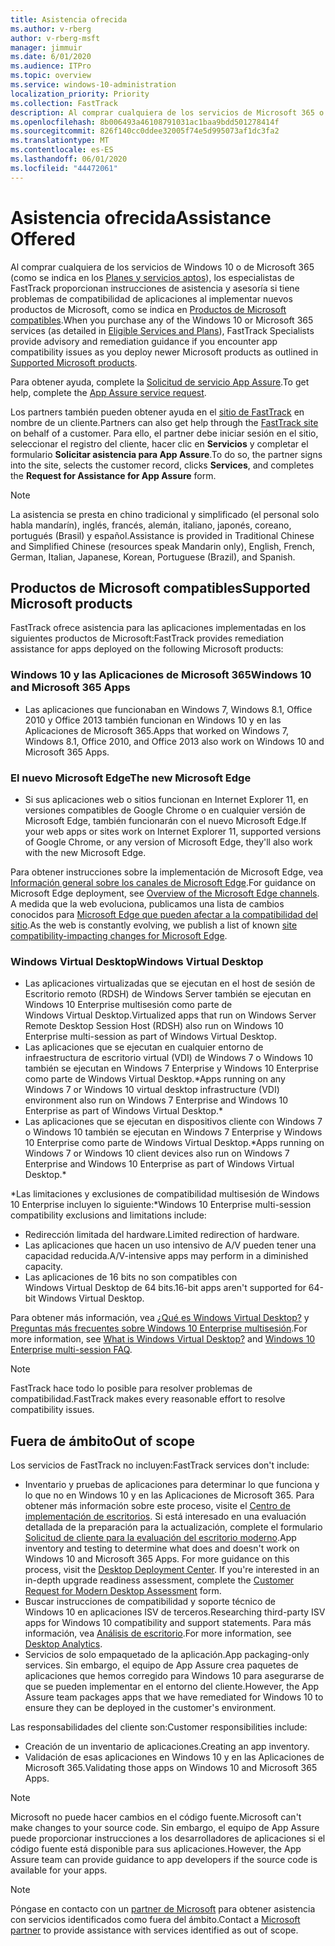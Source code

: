 ```yaml
---
title: Asistencia ofrecida
ms.author: v-rberg
author: v-rberg-msft
manager: jimmuir
ms.date: 6/01/2020
ms.audience: ITPro
ms.topic: overview
ms.service: windows-10-administration
localization_priority: Priority
ms.collection: FastTrack
description: Al comprar cualquiera de los servicios de Microsoft 365 o de Windows 10, los especialistas de FastTrack le proporcionarán ayuda con el asesoramiento y la corrección para implementar en Windows 10 y en las Aplicaciones de Microsoft 365 y mantenerse al día sin coste adicional (con una suscripción válida).
ms.openlocfilehash: 8b006493a46108791031ac1baa9bdd501278414f
ms.sourcegitcommit: 826f140cc0ddee32005f74e5d995073af1dc3fa2
ms.translationtype: MT
ms.contentlocale: es-ES
ms.lasthandoff: 06/01/2020
ms.locfileid: "44472061"
---
```

# <a name="assistance-offered"></a><span data-ttu-id="907c2-103">Asistencia ofrecida</span><span class="sxs-lookup"><span data-stu-id="907c2-103">Assistance Offered</span></span>  

<span data-ttu-id="907c2-104">Al comprar cualquiera de los servicios de Windows 10 o de Microsoft 365 (como se indica en los [Planes y servicios aptos](M365-eligible-services-and-plans.md)), los especialistas de FastTrack proporcionan instrucciones de asistencia y asesoría si tiene problemas de compatibilidad de aplicaciones al implementar nuevos productos de Microsoft, como se indica en [Productos de Microsoft compatibles](#supported-microsoft-products).</span><span class="sxs-lookup"><span data-stu-id="907c2-104">When you purchase any of the Windows 10 or Microsoft 365 services (as detailed in [Eligible Services and Plans](M365-eligible-services-and-plans.md)), FastTrack Specialists provide advisory and remediation guidance if you encounter app compatibility issues as you deploy newer Microsoft products as outlined in [Supported Microsoft products](#supported-microsoft-products).</span></span>

<span data-ttu-id="907c2-105">Para obtener ayuda, complete la [Solicitud de servicio App Assure](https://go.microsoft.com/fwlink/?linkid=2022721).</span><span class="sxs-lookup"><span data-stu-id="907c2-105">To get help, complete the [App Assure service request](https://go.microsoft.com/fwlink/?linkid=2022721).</span></span>

<span data-ttu-id="907c2-106">Los partners también pueden obtener ayuda en el [sitio de FastTrack](https://go.microsoft.com/fwlink/?linkid=780698) en nombre de un cliente.</span><span class="sxs-lookup"><span data-stu-id="907c2-106">Partners can also get help through the [FastTrack site](https://go.microsoft.com/fwlink/?linkid=780698) on behalf of a customer.</span></span> <span data-ttu-id="907c2-107">Para ello, el partner debe iniciar sesión en el sitio, seleccionar el registro del cliente, hacer clic en **Servicios** y completar el formulario **Solicitar asistencia para App Assure**.</span><span class="sxs-lookup"><span data-stu-id="907c2-107">To do so, the partner signs into the site, selects the customer record, clicks **Services**, and completes the **Request for Assistance for App Assure** form.</span></span>

> [!NOTE]
> <span data-ttu-id="907c2-108">La asistencia se presta en chino tradicional y simplificado (el personal solo habla mandarín), inglés, francés, alemán, italiano, japonés, coreano, portugués (Brasil) y español.</span><span class="sxs-lookup"><span data-stu-id="907c2-108">Assistance is provided in Traditional Chinese and Simplified Chinese (resources speak Mandarin only), English, French, German, Italian, Japanese, Korean, Portuguese (Brazil), and Spanish.</span></span> 

## <a name="supported-microsoft-products"></a><span data-ttu-id="907c2-109">Productos de Microsoft compatibles</span><span class="sxs-lookup"><span data-stu-id="907c2-109">Supported Microsoft products</span></span>

<span data-ttu-id="907c2-110">FastTrack ofrece asistencia para las aplicaciones implementadas en los siguientes productos de Microsoft:</span><span class="sxs-lookup"><span data-stu-id="907c2-110">FastTrack provides remediation assistance for apps deployed on the following Microsoft products:</span></span>

### <a name="windows-10-and-microsoft-365-apps"></a><span data-ttu-id="907c2-111">Windows 10 y las Aplicaciones de Microsoft 365</span><span class="sxs-lookup"><span data-stu-id="907c2-111">Windows 10 and Microsoft 365 Apps</span></span>

- <span data-ttu-id="907c2-112">Las aplicaciones que funcionaban en Windows 7, Windows 8.1, Office 2010 y Office 2013 también funcionan en Windows 10 y en las Aplicaciones de Microsoft 365.</span><span class="sxs-lookup"><span data-stu-id="907c2-112">Apps that worked on Windows 7, Windows 8.1, Office 2010, and Office 2013 also work on Windows 10 and Microsoft 365 Apps.</span></span>

### <a name="the-new-microsoft-edge"></a><span data-ttu-id="907c2-113">El nuevo Microsoft Edge</span><span class="sxs-lookup"><span data-stu-id="907c2-113">The new Microsoft Edge</span></span>

- <span data-ttu-id="907c2-114">Si sus aplicaciones web o sitios funcionan en Internet Explorer 11, en versiones compatibles de Google Chrome o en cualquier versión de Microsoft Edge, también funcionarán con el nuevo Microsoft Edge.</span><span class="sxs-lookup"><span data-stu-id="907c2-114">If your web apps or sites work on Internet Explorer 11, supported versions of Google Chrome, or any version of Microsoft Edge, they'll also work with the new Microsoft Edge.</span></span>

<span data-ttu-id="907c2-115">Para obtener instrucciones sobre la implementación de Microsoft Edge, vea [Información general sobre los canales de Microsoft Edge](https://docs.microsoft.com/DeployEdge/microsoft-edge-channels).</span><span class="sxs-lookup"><span data-stu-id="907c2-115">For guidance on Microsoft Edge deployment, see [Overview of the Microsoft Edge channels](https://docs.microsoft.com/DeployEdge/microsoft-edge-channels).</span></span> <span data-ttu-id="907c2-116">A medida que la web evoluciona, publicamos una lista de cambios conocidos para [Microsoft Edge que pueden afectar a la compatibilidad del sitio](https://docs.microsoft.com/microsoft-edge/web-platform/site-impacting-changes).</span><span class="sxs-lookup"><span data-stu-id="907c2-116">As the web is constantly evolving, we publish a list of known [site compatibility-impacting changes for Microsoft Edge](https://docs.microsoft.com/microsoft-edge/web-platform/site-impacting-changes).</span></span>

### <a name="windows-virtual-desktop"></a><span data-ttu-id="907c2-117">Windows Virtual Desktop</span><span class="sxs-lookup"><span data-stu-id="907c2-117">Windows Virtual Desktop</span></span>

- <span data-ttu-id="907c2-118">Las aplicaciones virtualizadas que se ejecutan en el host de sesión de Escritorio remoto (RDSH) de Windows Server también se ejecutan en Windows 10 Enterprise multisesión como parte de Windows Virtual Desktop.</span><span class="sxs-lookup"><span data-stu-id="907c2-118">Virtualized apps that run on Windows Server Remote Desktop Session Host (RDSH) also run on Windows 10 Enterprise multi-session as part of Windows Virtual Desktop.</span></span>
- <span data-ttu-id="907c2-119">Las aplicaciones que se ejecutan en cualquier entorno de infraestructura de escritorio virtual (VDI) de Windows 7 o Windows 10 también se ejecutan en Windows 7 Enterprise y Windows 10 Enterprise como parte de Windows Virtual Desktop.\*</span><span class="sxs-lookup"><span data-stu-id="907c2-119">Apps running on any Windows 7 or Windows 10 virtual desktop infrastructure (VDI) environment also run on Windows 7 Enterprise and Windows 10 Enterprise as part of Windows Virtual Desktop.\*</span></span>
- <span data-ttu-id="907c2-120">Las aplicaciones que se ejecutan en dispositivos cliente con Windows 7 o Windows 10 también se ejecutan en Windows 7 Enterprise y Windows 10 Enterprise como parte de Windows Virtual Desktop.\*</span><span class="sxs-lookup"><span data-stu-id="907c2-120">Apps running on Windows 7 or Windows 10 client devices also run on Windows 7 Enterprise and Windows 10 Enterprise as part of Windows Virtual Desktop.\*</span></span>

<span data-ttu-id="907c2-121">\*Las limitaciones y exclusiones de compatibilidad multisesión de Windows 10 Enterprise incluyen lo siguiente:</span><span class="sxs-lookup"><span data-stu-id="907c2-121">\*Windows 10 Enterprise multi-session compatibility exclusions and limitations include:</span></span>
- <span data-ttu-id="907c2-122">Redirección limitada del hardware.</span><span class="sxs-lookup"><span data-stu-id="907c2-122">Limited redirection of hardware.</span></span>
- <span data-ttu-id="907c2-123">Las aplicaciones que hacen un uso intensivo de A/V pueden tener una capacidad reducida.</span><span class="sxs-lookup"><span data-stu-id="907c2-123">A/V-intensive apps may perform in a diminished capacity.</span></span>
- <span data-ttu-id="907c2-124">Las aplicaciones de 16 bits no son compatibles con Windows Virtual Desktop de 64 bits.</span><span class="sxs-lookup"><span data-stu-id="907c2-124">16-bit apps aren't supported for 64-bit Windows Virtual Desktop.</span></span>

<span data-ttu-id="907c2-125">Para obtener más información, vea [¿Qué es Windows Virtual Desktop?](https://docs.microsoft.com/azure/virtual-desktop/overview) y [Preguntas más frecuentes sobre Windows 10 Enterprise multisesión](https://docs.microsoft.com/azure/virtual-desktop/windows-10-multisession-faq).</span><span class="sxs-lookup"><span data-stu-id="907c2-125">For more information, see [What is Windows Virtual Desktop?](https://docs.microsoft.com/azure/virtual-desktop/overview) and [Windows 10 Enterprise multi-session FAQ](https://docs.microsoft.com/azure/virtual-desktop/windows-10-multisession-faq).</span></span>

> [!NOTE]
> <span data-ttu-id="907c2-126">FastTrack hace todo lo posible para resolver problemas de compatibilidad.</span><span class="sxs-lookup"><span data-stu-id="907c2-126">FastTrack makes every reasonable effort to resolve compatibility issues.</span></span> 

## <a name="out-of-scope"></a><span data-ttu-id="907c2-127">Fuera de ámbito</span><span class="sxs-lookup"><span data-stu-id="907c2-127">Out of scope</span></span>

<span data-ttu-id="907c2-128">Los servicios de FastTrack no incluyen:</span><span class="sxs-lookup"><span data-stu-id="907c2-128">FastTrack services don't include:</span></span>
- <span data-ttu-id="907c2-p103">Inventario y pruebas de aplicaciones para determinar lo que funciona y lo que no en Windows 10 y en las Aplicaciones de Microsoft 365. Para obtener más información sobre este proceso, visite el [Centro de implementación de escritorios](https://go.microsoft.com/fwlink/?linkid=2080140). Si está interesado en una evaluación detallada de la preparación para la actualización, complete el formulario [Solicitud de cliente para la evaluación del escritorio moderno](https://go.microsoft.com/fwlink/?linkid=2053818).</span><span class="sxs-lookup"><span data-stu-id="907c2-p103">App inventory and testing to determine what does and doesn't work on Windows 10 and Microsoft 365 Apps. For more guidance on this process, visit the [Desktop Deployment Center](https://go.microsoft.com/fwlink/?linkid=2080140). If you're interested in an in-depth upgrade readiness assessment, complete the [Customer Request for Modern Desktop Assessment](https://go.microsoft.com/fwlink/?linkid=2053818) form.</span></span>
- <span data-ttu-id="907c2-132">Buscar instrucciones de compatibilidad y soporte técnico de Windows 10 en aplicaciones ISV de terceros.</span><span class="sxs-lookup"><span data-stu-id="907c2-132">Researching third-party ISV apps for Windows 10 compatibility and support statements.</span></span> <span data-ttu-id="907c2-133">Para más información, vea [Análisis de escritorio](https://docs.microsoft.com/sccm/desktop-analytics/overview).</span><span class="sxs-lookup"><span data-stu-id="907c2-133">For more information, see [Desktop Analytics](https://docs.microsoft.com/sccm/desktop-analytics/overview).</span></span>
- <span data-ttu-id="907c2-134">Servicios de solo empaquetado de la aplicación.</span><span class="sxs-lookup"><span data-stu-id="907c2-134">App packaging-only services.</span></span> <span data-ttu-id="907c2-135">Sin embargo, el equipo de App Assure crea paquetes de aplicaciones que hemos corregido para Windows 10 para asegurarse de que se pueden implementar en el entorno del cliente.</span><span class="sxs-lookup"><span data-stu-id="907c2-135">However, the App Assure team packages apps that we have remediated for Windows 10 to ensure they can be deployed in the customer's environment.</span></span>

<span data-ttu-id="907c2-136">Las responsabilidades del cliente son:</span><span class="sxs-lookup"><span data-stu-id="907c2-136">Customer responsibilities include:</span></span>
- <span data-ttu-id="907c2-137">Creación de un inventario de aplicaciones.</span><span class="sxs-lookup"><span data-stu-id="907c2-137">Creating an app inventory.</span></span>
- <span data-ttu-id="907c2-138">Validación de esas aplicaciones en Windows 10 y en las Aplicaciones de Microsoft 365.</span><span class="sxs-lookup"><span data-stu-id="907c2-138">Validating those apps on Windows 10 and Microsoft 365 Apps.</span></span>

> [!NOTE]
> <span data-ttu-id="907c2-139">Microsoft no puede hacer cambios en el código fuente.</span><span class="sxs-lookup"><span data-stu-id="907c2-139">Microsoft can't make changes to your source code.</span></span> <span data-ttu-id="907c2-140">Sin embargo, el equipo de App Assure puede proporcionar instrucciones a los desarrolladores de aplicaciones si el código fuente está disponible para sus aplicaciones.</span><span class="sxs-lookup"><span data-stu-id="907c2-140">However, the App Assure team can provide guidance to app developers if the source code is available for your apps.</span></span>

> [!NOTE]
> <span data-ttu-id="907c2-141">Póngase en contacto con un [partner de Microsoft](https://go.microsoft.com/fwlink/?linkid=2080150) para obtener asistencia con servicios identificados como fuera del ámbito.</span><span class="sxs-lookup"><span data-stu-id="907c2-141">Contact a [Microsoft partner](https://go.microsoft.com/fwlink/?linkid=2080150) to provide assistance with services identified as out of scope.</span></span>


